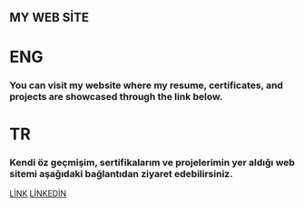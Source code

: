## MY WEB SİTE
 


 # ENG

 ### You can visit my website where my resume, certificates, and projects are showcased through the link below.   


 # TR
 
 ### Kendi öz geçmişim, sertifikalarım ve projelerimin yer aldığı web sitemi aşağıdaki bağlantıdan ziyaret edebilirsiniz.


 [LİNK](https://per-ws.vercel.app)
 [LİNKEDİN](https://www.linkedin.com/in/emrgcmn/)